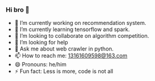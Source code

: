 ### Hi bro 👋

- 🔭 I’m currently working on recommendation system.
- 🌱 I’m currently learning tensorflow and spark.
- 👯 I’m looking to collaborate on algorithm competition.
- 🤔 I’m looking for help
- 💬 Ask me about web crawler in python.
- 📫 How to reach me: 13161609598@163.com
- 😄 Pronouns: he/him
- ⚡ Fun fact: Less is more, code is not all

